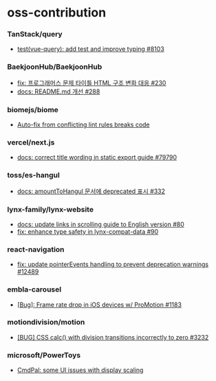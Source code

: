 # oss-contribution

### TanStack/query
- [test(vue-query): add test and improve typing #8103](https://github.com/TanStack/query/pull/8103)

### BaekjoonHub/BaekjoonHub
- [fix: 프로그래머스 문제 타이틀 HTML 구조 변화 대응 #230](https://github.com/BaekjoonHub/BaekjoonHub/pull/288)
- [docs: README.md 개선 #288](https://github.com/BaekjoonHub/BaekjoonHub/pull/288)

### biomejs/biome
- [Auto-fix from conflicting lint rules breaks code](https://github.com/biomejs/biome/issues/6859)

### vercel/next.js
- [docs: correct title wording in static export guide #79790](https://github.com/vercel/next.js/pull/79790)

### toss/es-hangul
- [docs: amountToHangul 문서에 deprecated 표시 #332](https://github.com/toss/es-hangul/pull/332)

### lynx-family/lynx-website
- [docs: update links in scrolling guide to English version #80](https://github.com/lynx-family/lynx-website/pull/80)
- [fix: enhance type safety in lynx-compat-data #90](https://github.com/lynx-family/lynx-website/pull/90)

### react-navigation
- [fix: update pointerEvents handling to prevent deprecation warnings #12489](https://github.com/react-navigation/react-navigation/pull/12489)

### embla-carousel
- [[Bug]: Frame rate drop in iOS devices w/ ProMotion #1183](https://github.com/davidjerleke/embla-carousel/issues/1183)

### motiondivision/motion
- [[BUG] CSS calc() with division transitions incorrectly to zero #3232](https://github.com/motiondivision/motion/issues/3232)

### microsoft/PowerToys
- [CmdPal: some UI issues with display scaling](https://github.com/microsoft/PowerToys/issues/38617)
